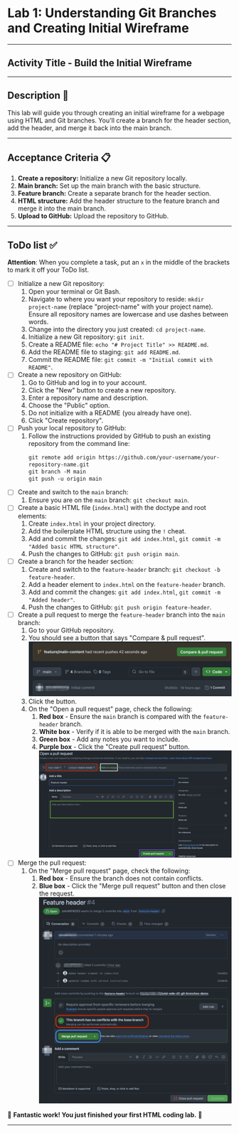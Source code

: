 # Lab 1: Understanding Git Branches and Creating Initial Wireframe

---

## Activity Title - Build the Initial Wireframe

---

## Description 📄
This lab will guide you through creating an initial wireframe for a webpage using HTML and Git branches. You'll create a branch for the header section, add the header, and merge it back into the main branch.

---

## Acceptance Criteria 📋
1. **Create a repository:** Initialize a new Git repository locally.
2. **Main branch:** Set up the main branch with the basic structure.
3. **Feature branch:** Create a separate branch for the header section.
4. **HTML structure:** Add the header structure to the feature branch and merge it into the main branch.
5. **Upload to GitHub:** Upload the repository to GitHub.

---

## ToDo list ✅
**Attention**: When you complete a task, put an `x` in the middle of the brackets to mark it off your ToDo list.

- [ ] Initialize a new Git repository:
  1. Open your terminal or Git Bash.
  2. Navigate to where you want your repository to reside: `mkdir project-name` (replace "project-name" with your project name). Ensure all repository names are lowercase and use dashes between words.
  3. Change into the directory you just created: `cd project-name`.
  4. Initialize a new Git repository: `git init`.
  5. Create a README file: `echo "# Project Title" >> README.md`.
  6. Add the README file to staging: `git add README.md`.
  7. Commit the README file: `git commit -m "Initial commit with README"`.
- [ ] Create a new repository on GitHub:
  1. Go to GitHub and log in to your account.
  2. Click the "New" button to create a new repository.
  3. Enter a repository name and description.
  4. Choose the "Public" option.
  5. Do not initialize with a README (you already have one).
  6. Click "Create repository".
- [ ] Push your local repository to GitHub:
  1. Follow the instructions provided by GitHub to push an existing repository from the command line:
     ```
     git remote add origin https://github.com/your-username/your-repository-name.git
     git branch -M main
     git push -u origin main
     ```
- [ ] Create and switch to the `main` branch:
  1. Ensure you are on the `main` branch: `git checkout main`.
- [ ] Create a basic HTML file (`index.html`) with the doctype and root elements:
  1. Create `index.html` in your project directory.
  2. Add the boilerplate HTML structure using the `!` cheat.
  3. Add and commit the changes: `git add index.html`, `git commit -m "Added basic HTML structure"`.
  4. Push the changes to GitHub: `git push origin main`.
- [ ] Create a branch for the header section:
  1. Create and switch to the `feature-header` branch: `git checkout -b feature-header`.
  2. Add a header element to `index.html` on the `feature-header` branch.
  3. Add and commit the changes: `git add index.html`, `git commit -m "Added header"`.
  4. Push the changes to GitHub: `git push origin feature-header`.
- [ ] Create a pull request to merge the `feature-header` branch into the `main` branch:
  1. Go to your GitHub repository.
  2. You should see a button that says "Compare & pull request". ![Compare & Pull Request button](/assets/images/prs-github.png)
  3. Click the button.
  4. On the "Open a pull request" page, check the following:
     1. **Red box** - Ensure the `main` branch is compared with the `feature-header` branch. 
     2. **White box** - Verify if it is able to be merged with the `main` branch.
     3. **Green box** - Add any notes you want to include.
     4. **Purple box** - Click the "Create pull request" button. ![Pull request page](/assets/images/create-pr.png)
- [ ] Merge the pull request:
  1. On the "Merge pull request" page, check the following:
     1. **Red box** - Ensure the branch does not contain conflicts.
     2. **Blue box** - Click the "Merge pull request" button and then close the request. ![Merge PR page](/assets/images/merge-pr.png)

🎊 **Fantastic work! You just finished your first HTML coding lab.** 🎊

---